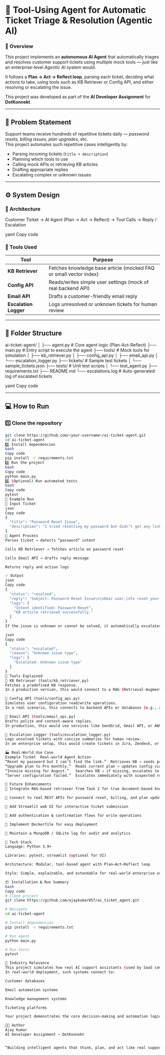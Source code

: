 # 🤖 Tool-Using Agent for Automatic Ticket Triage & Resolution (Agentic AI)

### 🧠 Overview
This project implements an **autonomous AI Agent** that automatically triages and resolves customer support tickets using multiple mock tools — just like an enterprise-level *Agentic AI* system would.  

It follows a **Plan → Act → Reflect loop**, parsing each ticket, deciding what actions to take, using tools such as KB Retriever or Config API, and either resolving or escalating the issue.  

This project was developed as part of the **AI Developer Assignment** for **DotKonnekt**.

---

## 🧩 Problem Statement
Support teams receive hundreds of repetitive tickets daily — *password resets, billing issues, plan upgrades*, etc.  
This project automates such repetitive cases intelligently by:
- Parsing incoming tickets (`title + description`)
- Planning which tools to use
- Calling mock APIs or retrieving KB articles
- Drafting appropriate replies
- Escalating complex or unknown issues

---

## ⚙️ System Design

### 🧱 Architecture
Customer Ticket → AI Agent (Plan → Act → Reflect) → Tool Calls → Reply / Escalation

yaml
Copy code

### 🧰 Tools Used

| Tool | Purpose |
|------|----------|
| **KB Retriever** | Fetches knowledge base article (mocked FAQ or small vector index) |
| **Config API** | Reads/writes simple user settings (mock of real backend API) |
| **Email API** | Drafts a customer-friendly email reply |
| **Escalation Logger** | Logs unresolved or unknown tickets for human review |

---

## 📂 Folder Structure
ai-ticket-agent/
│
├── agent.py # Core agent logic (Plan-Act-Reflect)
├── main.py # Entry script to execute the agent
├── tools/ # Mock tools for simulation
│ ├── kb_retriever.py
│ ├── config_api.py
│ ├── email_api.py
│ └── escalation_logger.py
├── tickets/ # Sample test tickets
│ └── sample_tickets.json
├── tests/ # Unit test scripts
│ └── test_agent.py
├── requirements.txt
├── README.md
└── escalations.log # Auto-generated log of escalated tickets

yaml
Copy code

---

## 💻 How to Run

### 1️⃣ Clone the repository
```bash
git clone https://github.com/<your-username>/ai-ticket-agent.git
cd ai-ticket-agent
2️⃣ Install dependencies
bash
Copy code
pip install -r requirements.txt
3️⃣ Run the project
bash
Copy code
python main.py
4️⃣ (Optional) Run automated tests
bash
Copy code
pytest
🧪 Example Run
🎫 Input Ticket
json
Copy code
{
  "title": "Password Reset Issue",
  "description": "I tried resetting my password but didn’t get any link."
}
🤖 Agent Process
Parses ticket → detects “password” intent

Calls KB Retriever → fetches article on password reset

Calls Email API → drafts reply message

Returns reply and action logs

✅ Output
json
Copy code
{
  "status": "resolved",
  "reply": "Subject: Password Reset Issue\n\nDear user,\nTo reset your password, click 'Forgot Password' on the login page. Check your spam folder if you don't receive the email.\n\nRegards,\nSupport Team",
  "logs": [
    "Intent identified: Password Reset",
    "KB article retrieved successfully."
  ]
}
If the issue is unknown or cannot be solved, it automatically escalates:

json
Copy code
{
  "status": "escalated",
  "reason": "Unknown issue type",
  "logs": [
    "Escalated: Unknown issue type"
  ]
}
🧰 Tools Explained
🔹 KB Retriever (tools/kb_retriever.py)
Fetches a predefined KB response.
In a production version, this would connect to a RAG (Retrieval-Augmented Generation) system such as FAISS or Chroma to search across large company documents.

🔹 Config API (tools/config_api.py)
Simulates user configuration read/write operations.
In a real scenario, this connects to backend APIs or databases (e.g., account plans, billing details).

🔹 Email API (tools/email_api.py)
Drafts polite and context-aware replies.
In production, this would use services like SendGrid, Gmail API, or AWS SES to send actual emails.

🔹 Escalation Logger (tools/escalation_logger.py)
Logs unsolved tickets with concise summaries for human review.
In an enterprise setup, this would create tickets in Jira, Zendesk, or ServiceNow.

🏭 Real-World Use Case
Example Ticket	Real-world Agent Action
“Reset my password but I can’t find the link.”	Retrieves KB → sends password reset email automatically
“Upgrade plan to Pro monthly.”	Reads current plan → updates config via API → drafts confirmation reply
“Invoice missing for August.”	Searches KB → if missing, escalates to human with summary
“Server configuration failed.”	Escalates immediately with suspected root cause

🚀 Future Enhancements
🔹 Integrate RAG-based retriever from Task 1 for true document-based knowledge retrieval

🔹 Connect to real REST APIs for password reset, billing, and plan updates

🔹 Add Streamlit web UI for interactive ticket submission

🔹 Add authentication & confirmation flows for write operations

🔹 Implement Dockerfile for easy deployment

🔹 Maintain a MongoDB / SQLite log for audit and analytics

🧩 Tech Stack
Language: Python 3.9+

Libraries: pytest, streamlit (optional for UI)

Architecture: Modular, tool-based agent with Plan–Act–Reflect loop

Style: Simple, explainable, and extendable for real-world enterprise use

📦 Installation & Run Summary
bash
Copy code
# Clone project
git clone https://github.com/ajaykumar057/ai_ticket_agent.git

# Navigate
cd ai-ticket-agent

# Install dependencies
pip install -r requirements.txt

# Run agent
python main.py

# Run tests
pytest

🧠 Industry Relevance
This project simulates how real AI support assistants (used by SaaS companies, telecoms, or e-commerce) handle support tickets automatically.
In real-world deployment, such systems connect to:

Customer databases

Email automation systems

Knowledge management systems

Ticketing platforms

Your project demonstrates the core decision-making and automation logic — the “brain” — that can later integrate with those systems.

👨‍💻 Author
Ajay Kumar
AI Developer Assignment – DotKonnekt


“Building intelligent agents that think, plan, and act like real support engineers.”
